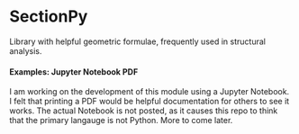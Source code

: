 # SectionPy
Library with helpful geometric formulae, frequently used in structural analysis. 

#### Examples: Jupyter Notebook PDF
I am working on the development of this module using a Jupyter Notebook. I felt that printing a PDF would be helpful documentation for others to see it works. The actual Notebook is not posted, as it causes this repo to think that the primary langauge is not Python. More to come later.
